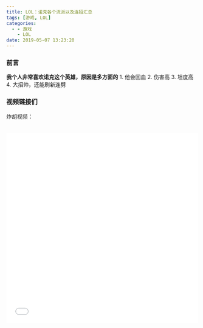 ```yaml
---
title: LOL：诺克各个流派以及连招汇总
tags: [游戏, LOL]
categories:
  - - 游戏
    - LOL
date: 2019-05-07 13:23:20
---
```


<meta name="referrer" content="no-referrer" />



### 前言

**我个人非常喜欢诺克这个英雄，原因是多方面的** 1. 他会回血 2. 伤害高 3. 坦度高 4. 大招帅，还能刷新连劈

### 视频链接们

炸胡视频：

<iframe src="//player.bilibili.com/player.html?aid=60152939&bvid=BV1Xt411E7M9&cid=104743400&page=1" style="width: 100%; height: 500px; max-width: 100%；align:center; padding:20px 0;" scrolling="no" border="0" frameborder="no" framespacing="0" allowfullscreen="true"> </iframe>